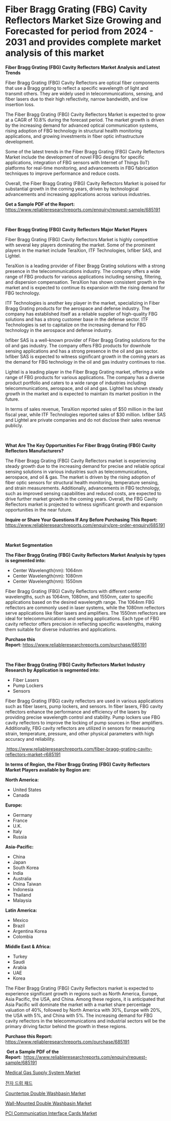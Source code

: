 <p><h1>Fiber Bragg Grating (FBG) Cavity Reflectors Market Size Growing and Forecasted for period from 2024 - 2031 and provides complete market analysis of this market</h1></p><p><strong>Fiber Bragg Grating (FBG) Cavity Reflectors Market Analysis and Latest Trends</strong></p>
<p><p>Fiber Bragg Grating (FBG) Cavity Reflectors are optical fiber components that use a Bragg grating to reflect a specific wavelength of light and transmit others. They are widely used in telecommunications, sensing, and fiber lasers due to their high reflectivity, narrow bandwidth, and low insertion loss.</p><p>The Fiber Bragg Grating (FBG) Cavity Reflectors Market is expected to grow at a CAGR of 10.8% during the forecast period. The market growth is driven by the increasing demand for advanced optical communication systems, rising adoption of FBG technology in structural health monitoring applications, and growing investments in fiber optic infrastructure development. </p><p>Some of the latest trends in the Fiber Bragg Grating (FBG) Cavity Reflectors Market include the development of novel FBG designs for specific applications, integration of FBG sensors with Internet of Things (IoT) platforms for real-time monitoring, and advancements in FBG fabrication techniques to improve performance and reduce costs.</p><p>Overall, the Fiber Bragg Grating (FBG) Cavity Reflectors Market is poised for substantial growth in the coming years, driven by technological advancements and increasing applications across various industries.</p></p>
<p><strong>Get a Sample PDF of the Report:&nbsp;</strong> <a href="https://www.reliableresearchreports.com/enquiry/request-sample/685191">https://www.reliableresearchreports.com/enquiry/request-sample/685191</a></p>
<p>&nbsp;</p>
<p><strong>Fiber Bragg Grating (FBG) Cavity Reflectors Major Market Players</strong></p>
<p><p>Fiber Bragg Grating (FBG) Cavity Reflectors Market is highly competitive with several key players dominating the market. Some of the prominent players in the market include TeraXion, ITF Technologies, Ixfiber SAS, and Lightel.</p><p>TeraXion is a leading provider of Fiber Bragg Grating solutions with a strong presence in the telecommunications industry. The company offers a wide range of FBG products for various applications including sensing, filtering, and dispersion compensation. TeraXion has shown consistent growth in the market and is expected to continue its expansion with the rising demand for FBG technology.</p><p>ITF Technologies is another key player in the market, specializing in Fiber Bragg Grating products for the aerospace and defense industry. The company has established itself as a reliable supplier of high-quality FBG solutions and has a strong customer base in the defense sector. ITF Technologies is set to capitalize on the increasing demand for FBG technology in the aerospace and defense industry.</p><p>Ixfiber SAS is a well-known provider of Fiber Bragg Grating solutions for the oil and gas industry. The company offers FBG products for downhole sensing applications and has a strong presence in the oil and gas sector. Ixfiber SAS is expected to witness significant growth in the coming years as the demand for FBG technology in the oil and gas industry continues to rise.</p><p>Lightel is a leading player in the Fiber Bragg Grating market, offering a wide range of FBG products for various applications. The company has a diverse product portfolio and caters to a wide range of industries including telecommunications, aerospace, and oil and gas. Lightel has shown steady growth in the market and is expected to maintain its market position in the future.</p><p>In terms of sales revenue, TeraXion reported sales of $50 million in the last fiscal year, while ITF Technologies reported sales of $30 million. Ixfiber SAS and Lightel are private companies and do not disclose their sales revenue publicly.</p></p>
<p>&nbsp;</p>
<p><strong>What Are The Key Opportunities For Fiber Bragg Grating (FBG) Cavity Reflectors Manufacturers?</strong></p>
<p><p>The Fiber Bragg Grating (FBG) Cavity Reflectors market is experiencing steady growth due to the increasing demand for precise and reliable optical sensing solutions in various industries such as telecommunications, aerospace, and oil & gas. The market is driven by the rising adoption of fiber optic sensors for structural health monitoring, temperature sensing, and strain measurements. Additionally, advancements in FBG technology, such as improved sensing capabilities and reduced costs, are expected to drive further market growth in the coming years. Overall, the FBG Cavity Reflectors market is projected to witness significant growth and expansion opportunities in the near future.</p></p>
<p><strong>Inquire or Share Your Questions If Any Before Purchasing This Report:</strong> <a href="https://www.reliableresearchreports.com/enquiry/pre-order-enquiry/685191">https://www.reliableresearchreports.com/enquiry/pre-order-enquiry/685191</a></p>
<p>&nbsp;</p>
<p><strong>Market Segmentation</strong></p>
<p><strong>The Fiber Bragg Grating (FBG) Cavity Reflectors Market Analysis by types is segmented into:</strong></p>
<p><ul><li>Center Wavelength(nm): 1064nm</li><li>Center Wavelength(nm): 1080nm</li><li>Center Wavelength(nm): 1550nm</li></ul></p>
<p><p>Fiber Bragg Grating (FBG) Cavity Reflectors with different center wavelengths, such as 1064nm, 1080nm, and 1550nm, cater to specific applications based on the desired wavelength range. The 1064nm FBG reflectors are commonly used in laser systems, while the 1080nm reflectors serve applications like fiber lasers and amplifiers. The 1550nm reflectors are ideal for telecommunications and sensing applications. Each type of FBG cavity reflector offers precision in reflecting specific wavelengths, making them suitable for diverse industries and applications.</p></p>
<p><strong>Purchase this Report:&nbsp;</strong><a href="https://www.reliableresearchreports.com/purchase/685191">https://www.reliableresearchreports.com/purchase/685191</a></p>
<p>&nbsp;</p>
<p><strong>The Fiber Bragg Grating (FBG) Cavity Reflectors Market Industry Research by Application is segmented into:</strong></p>
<p><ul><li>Fiber Lasers</li><li>Pump Lockers</li><li>Sensors</li></ul></p>
<p><p>Fiber Bragg Grating (FBG) cavity reflectors are used in various applications such as fiber lasers, pump lockers, and sensors. In fiber lasers, FBG cavity reflectors enhance the performance and efficiency of the lasers by providing precise wavelength control and stability. Pump lockers use FBG cavity reflectors to improve the locking of pump sources in fiber amplifiers. Additionally, FBG cavity reflectors are utilized in sensors for measuring strain, temperature, pressure, and other physical parameters with high accuracy and reliability.</p></p>
<p><a href="https://www.reliableresearchreports.com/fiber-bragg-grating-cavity-reflectors-market-r685191">&nbsp;https://www.reliableresearchreports.com/fiber-bragg-grating-cavity-reflectors-market-r685191</a></p>
<p><strong>In terms of Region, the Fiber Bragg Grating (FBG) Cavity Reflectors Market Players available by Region are:</strong></p>
<p>
    <p> <strong> North America: </strong>
        <ul>
            <li>United States</li>
            <li>Canada</li>
        </ul>
        </p> 
    <p> <strong> Europe: </strong>
        <ul>
            <li>Germany</li>
            <li>France</li>
            <li>U.K.</li>
            <li>Italy</li>
            <li>Russia</li>
        </ul>
        </p> 
    <p> <strong> Asia-Pacific: </strong>
        <ul>
            <li>China</li>
            <li>Japan</li>
            <li>South Korea</li>
            <li>India</li>
            <li>Australia</li>
            <li>China Taiwan</li>
            <li>Indonesia</li>
            <li>Thailand</li>
            <li>Malaysia</li>
        </ul>
        </p> 
    <p> <strong> Latin America: </strong>
        <ul>
            <li>Mexico</li>
            <li>Brazil</li>
            <li>Argentina Korea</li>
            <li>Colombia</li>
        </ul>
        </p> 
    <p> <strong> Middle East & Africa: </strong>
        <ul>
            <li>Turkey</li>
            <li>Saudi</li>
            <li>Arabia</li>
            <li>UAE</li>
            <li>Korea</li>
        </ul>
    </p>
    </p>
<p><p>The Fiber Bragg Grating (FBG) Cavity Reflectors market is expected to experience significant growth in regions such as North America, Europe, Asia Pacific, the USA, and China. Among these regions, it is anticipated that Asia Pacific will dominate the market with a market share percentage valuation of 40%, followed by North America with 30%, Europe with 20%, the USA with 5%, and China with 5%. The increasing demand for FBG cavity reflectors in the telecommunications and industrial sectors will be the primary driving factor behind the growth in these regions.</p></p>
<p><strong>Purchase this Report: </strong><a href="https://www.reliableresearchreports.com/purchase/685191">https://www.reliableresearchreports.com/purchase/685191</a></p>
<p>&nbsp;<strong>Get a Sample PDF of the Report:&nbsp;&nbsp;</strong><a href="https://www.reliableresearchreports.com/enquiry/request-sample/685191">https://www.reliableresearchreports.com/enquiry/request-sample/685191</a></p>
<p><strong></strong></p>
<p><p><a href="https://www.linkedin.com/pulse/medical-gas-supply-system-market-emerging-trends-future-prospects-y8ulf">Medical Gas Supply System Market</a></p><p><a href="https://medium.com/@gabrielblanda5656/%EA%B8%80%EB%A1%9C%EB%B2%8C-%EC%A0%84%EC%9E%90-%EB%93%9C%EB%9F%BC-%ED%8C%A8%EB%93%9C-%EC%8B%9C%EC%9E%A5-%EB%B6%80%EB%AC%B8-%EC%9C%A0%ED%98%95-%EC%9D%91%EC%9A%A9-%ED%94%84%EB%A1%9C%EA%B7%B8%EB%9E%A8-%EC%8B%9C%EC%9E%A5-%EC%B0%B8%EA%B0%80%EC%9E%90-%EC%A0%84%EB%9E%B5-%EC%A7%80%EC%97%AD%EB%B3%84-%EC%84%B1%EC%9E%A5-%ED%86%B5%EC%B0%B0-%EB%B0%8F-%EB%AF%B8%EB%9E%98-%EC%A0%84%EB%A7%9D-2024-2031-c68f8040df61">전자 드럼 패드</a></p><p><a href="https://github.com/ruddyyedelwadw/Market-Research-Report-List-3/blob/main/countertop-double-washbasin-market.md">Countertop Double Washbasin Market</a></p><p><a href="https://github.com/jaidynmorantestelletmjzya/Market-Research-Report-List-3/blob/main/wall-mounted-double-washbasin-market.md">Wall-Mounted Double Washbasin Market</a></p><p><a href="https://medium.com/@barbarakbess8920/pci-communication-interface-cards-market-a-global-and-regional-analysis-focus-on-region-5ff526740bd1">PCI Communication Interface Cards Market</a></p></p>